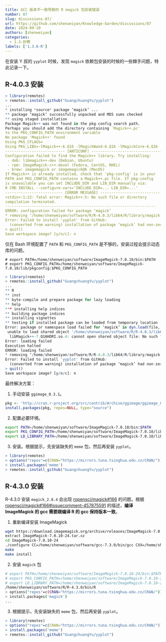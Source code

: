 ```yaml
---
title: GCC 版本不一致导致的 R magick 包安装错误
number: 87
slug: discussions-87/
url: https://github.com/shenweiyan/Knowledge-Garden/discussions/87
date: 2024-09-10
authors: [shenweiyan]
categories: 
  - 1.3-折腾
labels: ['1.3.6-R']
---
```


在安装 Y 叔的 `yyplot` 时候，发现 `magick` 依赖包安装的时候的一些棘手问题，特此记录一下。

<!-- more -->

## R-4.0.3 安装

```r
> library(remotes)
> remotes::install_github("GuangchuangYu/yyplot")
...
* installing *source* package ‘magick’ ...
** package ‘magick’ successfully unpacked and MD5 sums checked
** using staged installation
Package Magick++ was not found in the pkg-config search path.
Perhaps you should add the directory containing `Magick++.pc'
to the PKG_CONFIG_PATH environment variable
No package 'Magick++' found
Using PKG_CFLAGS=
Using PKG_LIBS=-lMagick++-6.Q16 -lMagickWand-6.Q16 -lMagickCore-6.Q16
--------------------------- [ANTICONF] --------------------------------
Configuration failed to find the Magick++ library. Try installing:
 - deb: libmagick++-dev (Debian, Ubuntu)
 - rpm: ImageMagick-c++-devel (Fedora, CentOS, RHEL)
 - brew: imagemagick or imagemagick@6 (MacOS)
If Magick++ is already installed, check that 'pkg-config' is in your
PATH and PKG_CONFIG_PATH contains a Magick++.pc file. If pkg-config
is unavailable you can set INCLUDE_DIR and LIB_DIR manually via:
R CMD INSTALL --configure-vars='INCLUDE_DIR=... LIB_DIR=...'
-------------------------- [ERROR MESSAGE] ---------------------------
<stdin>:1:22: fatal error: Magick++.h: No such file or directory
compilation terminated.
--------------------------------------------------------------------
ERROR: configuration failed for package ‘magick’
* removing ‘/home/shenweiyan/software/R/R-4.0.3/lib64/R/library/magick’
Error: Failed to install 'yyplot' from GitHub:
  (converted from warning) installation of package ‘magick’ had non-zero exit status
> quit()
Save workspace image? [y/n/c]: n
```

仅在 Bash 环境配置了 `PATH` 和 `PKG_CONFIG_PATH` 是不够的，安装过程会提示动态库的问题。    
```
# export PATH=/home/shenweiyan/software/ImageMagick-7.0.10/bin:$PATH
# export PKG_CONFIG_PATH=/home/shenweiyan/software/ImageMagick-7.0.10/lib/pkgconfig:$PKG_CONFIG_PATH
```

```r
> library(remotes)
> remotes::install_github("GuangchuangYu/yyplot")
...
** R
** inst
** byte-compile and prepare package for lazy loading
** help
*** installing help indices
** building package indices
** installing vignettes
** testing if installed package can be loaded from temporary location
Error: package or namespace load failed for ‘magick’ in dyn.load(file, DLLpath = DLLpath, ...):
 unable to load shared object '/home/shenweiyan/software/R/R-4.0.3/lib64/R/library/00LOCK-magick/00new/magick/libs/magick.so':
  libMagick++-7.Q16HDRI.so.4: cannot open shared object file: No such file or directory
Error: loading failed
Execution halted
ERROR: loading failed
* removing ‘/home/shenweiyan/software/R/R-4.0.3/lib64/R/library/magick’
Error: Failed to install 'yyplot' from GitHub:
  (converted from warning) installation of package ‘magick’ had non-zero exit status
> quit()
Save workspace image? [y/n/c]: n
```
最终解决方案：

1. 手动安装 `ggimage_0.3.1`。
```r
pkg <- 'http://cran.r-project.org/src/contrib/Archive/ggimage/ggimage_0.3.1.tar.gz'
install.packages(pkg, repos=NULL, type="source")
```

2. 配置必要环境。
```bash
export PATH=/home/shenweiyan/software/ImageMagick-7.0.10/bin:$PATH
export PKG_CONFIG_PATH=/home/shenweiyan/software/ImageMagick-7.0.10/lib/pkgconfig:$PKG_CONFIG_PATH
export LD_LIBRARY_PATH=/home/shenweiyan/software/ImageMagick-7.0.10/lib:$LD_LIBRARY_PATH
```

3. 安装。根据提示，先安装缺失的 `meme` 包，然后再安装 `yyplot`。
```r
> library(remotes)
> options("repos"=c(CRAN="https://mirrors.tuna.tsinghua.edu.cn/CRAN/"))
> install.packages('meme')
> remotes::install_github("GuangchuangYu/yyplot")
```

## R-4.3.0 安装

R-4.3.0 安装 `magick_2.8.4` 会出现 [ropensci/magick#166](https://github.com/ropensci/magick/issues/166) 的问题。根据 [ropensci/magick#166#issuecomment-457875591](https://github.com/ropensci/magick/issues/166#issuecomment-457875591) 的描述，**编译 ImageMagick 的 gcc 需要跟编译 R 的 gcc 保持版本一致**。

1. 重新编译安装 ImageMagick
```bash
wget https://download.imagemagick.org/archive/releases/ImageMagick-7.0.10-24.tar.xz
extract ImageMagick-7.0.10-24.tar.xz
cd ImageMagick-7.0.10-24
./configure CC=/home/shenweiyan/software/gcc-7.3.0/bin/gcc CXX=/home/shenweiyan/software/gcc-7.3.0/bin/g++ --prefix=/home/shenweiyan/software/ImageMagick-7.0.10-24
make 
make install
```

2. 安装 `magick` 包
```bash
# export PATH=/home/shenweiyan/software/ImageMagick-7.0.10-24/bin:$PATH
# export PKG_CONFIG_PATH=/home/shenweiyan/software/ImageMagick-7.0.10-24/lib/pkgconfig:$PKG_CONFIG_PATH
# export LD_LIBRARY_PATH=/home/shenweiyan/software/ImageMagick-7.0.10-24/lib:$LD_LIBRARY_PATH
/home/shenweiyan/software/R/R-4.3.0/bin/R
> options("repos"=c(CRAN="https://mirrors.tuna.tsinghua.edu.cn/CRAN/"))
> install.packages('magick')
...
```

3. 根据提示，先安装缺失的 `meme` 包，然后再安装 `yyplot`。
```r
> library(remotes)
> options("repos"=c(CRAN="https://mirrors.tuna.tsinghua.edu.cn/CRAN/"))
> install.packages('meme')
> remotes::install_github("GuangchuangYu/yyplot")
```

<script src="https://giscus.app/client.js"
	data-repo="shenweiyan/Knowledge-Garden"
	data-repo-id="R_kgDOKgxWlg"
	data-mapping="number"
	data-term="87"
	data-reactions-enabled="1"
	data-emit-metadata="0"
	data-input-position="bottom"
	data-theme="light"
	data-lang="zh-CN"
	crossorigin="anonymous"
	async>
</script>
